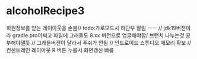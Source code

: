# alcoholRecipe3
회원정보를 받는 레이아웃을 손봄// todo:가로모드시 하단부 잘림 ㅡㅡ // jdk19버전이라 gradle.pro어쩌고 파일에 그래들도 8.xx 버전으로 업글해야함/ 브랜치 나누는것 공부해야댈듯 // 그래들버전이 달라서 푸쉬가 안됨 // 안드로이드 스튜디오 메모리 확보 // 컨센트레인 레이아웃  R 버튼 누를시 화면갱신 빠름
